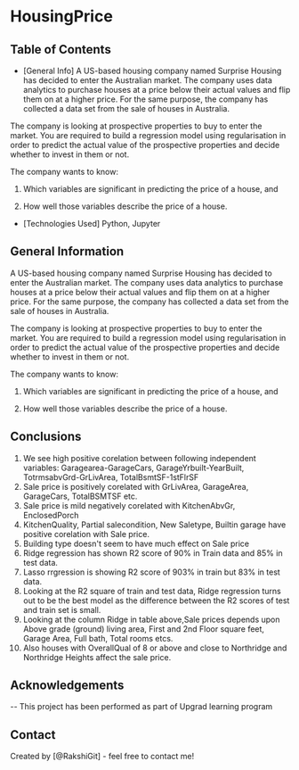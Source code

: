 # HousingPrice

## Table of Contents
* [General Info]
A US-based housing company named Surprise Housing has decided to enter the Australian market. The company uses data analytics to purchase houses at a price below their actual values and flip them on at a higher price. For the same purpose, the company has collected a data set from the sale of houses in Australia.

The company is looking at prospective properties to buy to enter the market. You are required to build a regression model using regularisation in order to predict the actual value of the prospective properties and decide whether to invest in them or not.


The company wants to know:

1) Which variables are significant in predicting the price of a house, and

2) How well those variables describe the price of a house.

* [Technologies Used]
Python, Jupyter

<!-- You can include any other section that is pertinent to your problem -->

## General Information
A US-based housing company named Surprise Housing has decided to enter the Australian market. The company uses data analytics to purchase houses at a price below their actual values and flip them on at a higher price. For the same purpose, the company has collected a data set from the sale of houses in Australia.

The company is looking at prospective properties to buy to enter the market. You are required to build a regression model using regularisation in order to predict the actual value of the prospective properties and decide whether to invest in them or not.


The company wants to know:

1) Which variables are significant in predicting the price of a house, and

2) How well those variables describe the price of a house.

<!-- You don't have to answer all the questions - just the ones relevant to your project. -->

## Conclusions
1) We see high positive corelation between following independent variables: Garagearea-GarageCars, GarageYrbuilt-YearBuilt, TotrmsabvGrd-GrLivArea, TotalBsmtSF-1stFlrSF
2) Sale price is positively corelated with GrLivArea, GarageArea, GarageCars, TotalBSMTSF etc.
3) Sale price is mild negatively corelated with KitchenAbvGr, EnclosedPorch
4) KitchenQuality, Partial salecondition, New Saletype, Builtin garage have positive corelation with Sale price.
5) Building type doesn't seem to have much effect on Sale price
6) Ridge regression has shown R2 score of 90% in Train data and 85% in test data. 
7) Lasso rrgression is showing R2 score of 903% in train but 83% in test data.
8) Looking at the R2 square of train and test data, Ridge regression turns out to be the best model as the difference between the R2 scores of test and train set is small.
9) Looking at the column Ridge in table above,Sale prices depends upon Above grade (ground) living area, First and 2nd Floor square feet, Garage Area, Full bath, Total rooms etcs.
10) Also houses with OverallQual of 8 or above and close to Northridge and Northridge Heights affect the sale price.



## Acknowledgements
-- This project has been performed as part of Upgrad learning program

## Contact
Created by [@RakshiGit] - feel free to contact me!
